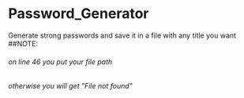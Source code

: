 # Password_Generator
Generate strong passwords and save it in a file with any title you want
##NOTE:
###### on line 46 you put your file path
###### otherwise you will get "File not found"
